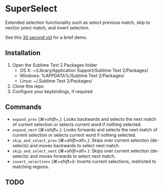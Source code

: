 SuperSelect
==================

Extended selection functionality such as select previous match, skip to next(or prev) match, and invert selection.

See this [30 second vid](http://youtu.be/8SQi-Fvhp-Q) for a brief demo.

Installation
------------

1. Open the Sublime Text 2 Packages folder
    - OS X: ~/Library/Application Support/Sublime Text 2/Packages/
    - Windows: %APPDATA%/Sublime Text 2/Packages/
    - Linux: ~/.Sublime Text 2/Packages/
2. Clone this repo
3. Configure your keybindings, if required

Commands
--------

+ `expand_prev` (*&#8984;+shift+,*): Looks backwards and selects the next match of current selection or selects current word if nothing selected.
+ `expand_next` (*&#8984;+shift+.*): Looks forwards and selects the next match of current selection or selects current word if nothing selected.
+ `skip_and_select_prev` (*&#8984;+shift+alt+,*): Skips over current selection (de-selects) and moves backwards to select next match.
+ `skip_and_select_next` (*&#8984;+shift+alt+.*): Skips over current selection (de-selects) and moves forwards to select next match.
+ `invert_selections` (*&#8984;+shift+i*): Inverts current selections, restricted to matching regions.

TODO
--------